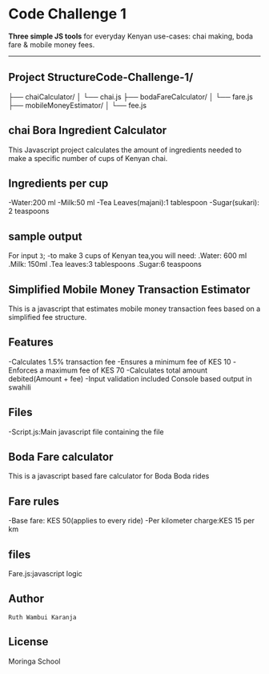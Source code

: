 
# Code Challenge 1 

**Three simple JS tools** for everyday Kenyan use-cases: chai making, boda fare & mobile money fees.

---

##  Project StructureCode-Challenge-1/
├── chaiCalculator/
│ └── chai.js
├── bodaFareCalculator/
│ └── fare.js
├── mobileMoneyEstimator/
│ └── fee.js

## chai Bora Ingredient Calculator
This Javascript project calculates the amount of ingredients needed to make a specific number of cups of Kenyan chai.
## Ingredients per cup
-Water:200 ml
-Milk:50 ml
-Tea Leaves(majani):1 tablespoon
-Sugar(sukari): 2 teaspoons
## sample output
For input `3`;
-to make 3 cups of Kenyan tea,you will need:
.Water: 600 ml
.Milk: 150ml
.Tea leaves:3 tablespoons
.Sugar:6 teaspoons

## Simplified Mobile Money Transaction Estimator
This is a javascript that estimates mobile money transaction fees based on a simplified fee structure.
## Features
-Calculates 1.5% transaction fee
-Ensures a minimum fee of KES 10
-Enforces a maximum fee of KES 70
-Calculates total amount debited(Amount + fee)
-Input validation included
Console based output in swahili
## Files
-Script.js:Main javascript file containing the file

## Boda Fare calculator
This is a javascript based fare calculator for Boda Boda rides
## Fare rules
-Base fare: KES 50(applies to every ride)
-Per kilometer charge:KES 15 per km
## files
Fare.js:javascript logic

## Author
    Ruth Wambui Karanja
 ## License
 Moringa School   





